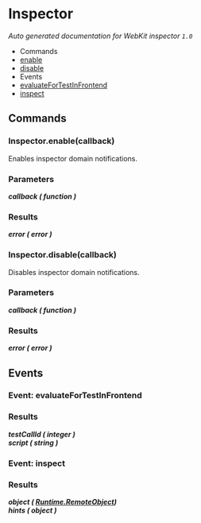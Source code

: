 # Inspector

_Auto generated documentation for WebKit inspector `1.0`_

* Commands
 * [enable](#inspectorenablecallback)
 * [disable](#inspectordisablecallback)
* Events
 * [evaluateForTestInFrontend](#event-evaluatefortestinfrontend)
 * [inspect](#event-inspect)


## Commands

### Inspector.enable(callback)

Enables inspector domain notifications.

### Parameters

_**callback ( function )**_<br>

### Results

_**error ( error )**_<br>


### Inspector.disable(callback)

Disables inspector domain notifications.

### Parameters

_**callback ( function )**_<br>

### Results

_**error ( error )**_<br>


## Events

### Event: evaluateForTestInFrontend

### Results

_**testCallId ( integer )**_<br>
_**script ( string )**_<br>


### Event: inspect

### Results

_**object ( [Runtime.RemoteObject](Runtime.md#class-remoteobject))**_<br>
_**hints ( object )**_<br>




